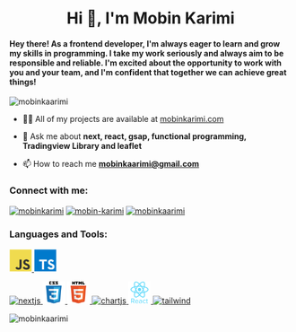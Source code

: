 <h1 align="center">Hi 👋, I'm Mobin Karimi</h1>
<h4 align="left"> Hey there! As a frontend developer, I'm always eager to learn and grow my skills in programming. I take my work seriously and always aim to be responsible and reliable. I'm excited about the opportunity to work with you and your team, and I'm confident that together we can achieve great things!</h3>

<p align="left"> <img src="https://komarev.com/ghpvc/?username=mobinkaarimi&label=Profile%20views&color=0e75b6&style=flat" alt="mobinkaarimi" /> </p>

- 👨‍💻 All of my projects are available at [mobinkarimi.com](mobinkarimi.com)

- 💬 Ask me about **next, react, gsap, functional programming, Tradingview Library and leaflet**

- 📫 How to reach me **mobinkaarimi@gmail.com**

<h3 align="left">Connect with me:</h3>
<p align="left">
<a href="https://codepen.io/mobinkarimi" target="blank"><img align="center" src="https://w7.pngwing.com/pngs/852/183/png-transparent-codepen-computer-icons-logo-front-end-web-development-blog-logo-art-source-code.png" alt="mobinkarimi" height="40" width="40" /></a>
<a href="https://linkedin.com/in/mobin-karimi" target="blank"><img align="center" src="https://raw.githubusercontent.com/rahuldkjain/github-profile-readme-generator/master/src/images/icons/Social/linked-in-alt.svg" alt="mobin-karimi" height="30" width="40" /></a>
<a href="https://instagram.com/mobinkaarimi" target="blank"><img align="center" src="https://raw.githubusercontent.com/rahuldkjain/github-profile-readme-generator/master/src/images/icons/Social/instagram.svg" alt="mobinkaarimi" height="30" width="40" /></a>
</p>

<h3 align="left">Languages and Tools:</h3>
<p align="left">
  <a href="https://developer.mozilla.org/en-US/docs/Web/JavaScript" target="_blank" rel="noreferrer"> <img src="https://raw.githubusercontent.com/devicons/devicon/master/icons/javascript/javascript-original.svg" alt="javascript" width="40" height="40"/> </a>
  <a href="https://www.typescriptlang.org/" target="_blank" rel="noreferrer"> <img src="https://raw.githubusercontent.com/devicons/devicon/master/icons/typescript/typescript-original.svg" alt="typescript" width="40" height="40"/> </a> </p>
  <a href="https://nextjs.org/" target="_blank" rel="noreferrer"> <img src="https://cdn.worldvectorlogo.com/logos/nextjs-2.svg" alt="nextjs" width="40" height="40"/> </a>
  <a href="https://www.w3schools.com/css/" target="_blank" rel="noreferrer"> <img src="https://raw.githubusercontent.com/devicons/devicon/master/icons/css3/css3-original-wordmark.svg" alt="css3" width="40" height="40"/> </a>
  <a href="https://www.w3.org/html/" target="_blank" rel="noreferrer"> <img src="https://raw.githubusercontent.com/devicons/devicon/master/icons/html5/html5-original-wordmark.svg" alt="html5" width="40" height="40"/> </a>
  <a href="https://www.chartjs.org" target="_blank" rel="noreferrer"> <img src="https://www.chartjs.org/media/logo-title.svg" alt="chartjs" width="40" height="40"/> </a>
  <a href="https://reactjs.org/" target="_blank" rel="noreferrer"> <img src="https://raw.githubusercontent.com/devicons/devicon/master/icons/react/react-original-wordmark.svg" alt="react" width="40" height="40"/> </a> <a href="https://tailwindcss.com/" target="_blank" rel="noreferrer"> <img src="https://www.vectorlogo.zone/logos/tailwindcss/tailwindcss-icon.svg" alt="tailwind" width="40" height="40"/> </a>

<p><img align="center" src="https://github-readme-stats.vercel.app/api/top-langs?username=mobinkaarimi&show_icons=true&locale=en&layout=compact" alt="mobinkaarimi" /></p>

